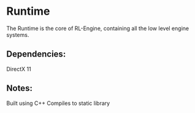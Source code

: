 # Runtime
The Runtime is the core of RL-Engine, containing all the low level engine systems.

## Dependencies:
DirectX 11

## Notes:
Built using C++
Compiles to static library
